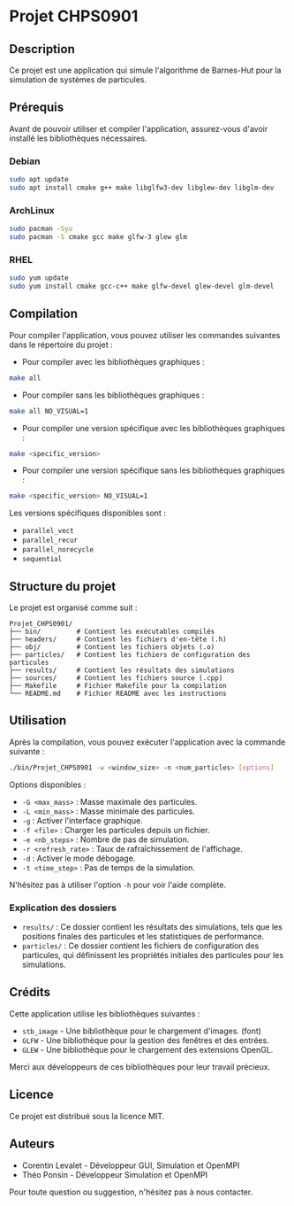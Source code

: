 # Projet CHPS0901

## Description
Ce projet est une application qui simule l'algorithme de Barnes-Hut pour la simulation de systèmes de particules.

## Prérequis
Avant de pouvoir utiliser et compiler l'application, assurez-vous d'avoir installé les bibliothèques nécessaires.

### Debian
```sh
sudo apt update
sudo apt install cmake g++ make libglfw3-dev libglew-dev libglm-dev
```

### ArchLinux
```sh
sudo pacman -Syu
sudo pacman -S cmake gcc make glfw-3 glew glm
```

### RHEL
```sh
sudo yum update
sudo yum install cmake gcc-c++ make glfw-devel glew-devel glm-devel
```

## Compilation
Pour compiler l'application, vous pouvez utiliser les commandes suivantes dans le répertoire du projet :

- Pour compiler avec les bibliothèques graphiques :
```sh
make all
```

- Pour compiler sans les bibliothèques graphiques :
```sh
make all NO_VISUAL=1
```

- Pour compiler une version spécifique avec les bibliothèques graphiques :
```sh
make <specific_version>
```

- Pour compiler une version spécifique sans les bibliothèques graphiques :
```sh
make <specific_version> NO_VISUAL=1
```

Les versions spécifiques disponibles sont :
- `parallel_vect`
- `parallel_recur`
- `parallel_norecycle`
- `sequential`

## Structure du projet
Le projet est organisé comme suit :
```
Projet_CHPS0901/
├── bin/         # Contient les exécutables compilés
├── headers/     # Contient les fichiers d'en-tête (.h)
├── obj/         # Contient les fichiers objets (.o)
├── particles/   # Contient les fichiers de configuration des particules
├── results/     # Contient les résultats des simulations
├── sources/     # Contient les fichiers source (.cpp)
├── Makefile     # Fichier Makefile pour la compilation
└── README.md    # Fichier README avec les instructions
```

## Utilisation
Après la compilation, vous pouvez exécuter l'application avec la commande suivante :
```sh
./bin/Projet_CHPS0901 -w <window_size> -n <num_particles> [options]
```
Options disponibles :
- `-G <max_mass>` : Masse maximale des particules.
- `-L <min_mass>` : Masse minimale des particules.
- `-g` : Activer l'interface graphique.
- `-f <file>` : Charger les particules depuis un fichier.
- `-e <nb_steps>` : Nombre de pas de simulation.
- `-r <refresh_rate>` : Taux de rafraîchissement de l'affichage.
- `-d` : Activer le mode débogage.
- `-t <time_step>` : Pas de temps de la simulation.

N'hésitez pas à utiliser l'option `-h` pour voir l'aide complète.

### Explication des dossiers
- `results/` : Ce dossier contient les résultats des simulations, tels que les positions finales des particules et les statistiques de performance.
- `particles/` : Ce dossier contient les fichiers de configuration des particules, qui définissent les propriétés initiales des particules pour les simulations.

## Crédits
Cette application utilise les bibliothèques suivantes :
- `stb_image` - Une bibliothèque pour le chargement d'images. (font)
- `GLFW` - Une bibliothèque pour la gestion des fenêtres et des entrées.
- `GLEW` - Une bibliothèque pour le chargement des extensions OpenGL.

Merci aux développeurs de ces bibliothèques pour leur travail précieux.

## Licence
Ce projet est distribué sous la licence MIT.

## Auteurs
- Corentin Levalet - Développeur GUI, Simulation et OpenMPI
- Théo Ponsin - Développeur Simulation et OpenMPI

Pour toute question ou suggestion, n'hésitez pas à nous contacter.
